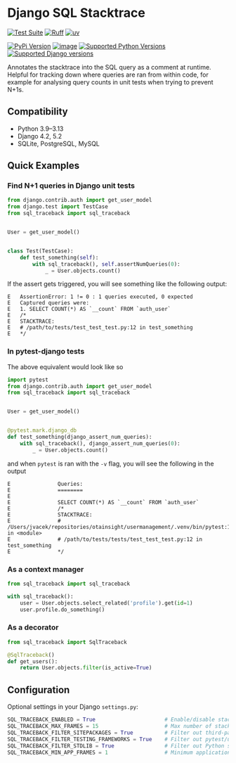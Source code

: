 # Django SQL Stacktrace

[![Test Suite](https://github.com/jvacek/django-traceback-in-sql/actions/workflows/test.yml/badge.svg)](https://github.com/jvacek/django-traceback-in-sql/actions/workflows/test.yml)
[![Ruff](https://img.shields.io/endpoint?url=https://raw.githubusercontent.com/astral-sh/ruff/main/assets/badge/v2.json)](https://github.com/astral-sh/ruff)
[![uv](https://img.shields.io/endpoint?url=https://raw.githubusercontent.com/astral-sh/uv/main/assets/badge/v0.json)](https://github.com/astral-sh/uv)

[![PyPi Version](https://img.shields.io/pypi/v/django-traceback-in-sql.svg)](https://pypi.python.org/pypi/django-traceback-in-sql)
[![image](https://img.shields.io/pypi/l/django-traceback-in-sql.svg)](https://github.com/astral-sh/django-traceback-in-sql/blob/main/LICENSE)
[![Supported Python Versions](https://img.shields.io/pypi/pyversions/django-traceback-in-sql.svg)](https://pypi.python.org/pypi/django-traceback-in-sql)
[![Supported Django versions](https://img.shields.io/pypi/frameworkversions/django/django-traceback-in-sql)](https://pypi.python.org/pypi/django-traceback-in-sql)

Annotates the stacktrace into the SQL query as a comment at runtime. Helpful for tracking down where queries are ran from within code, for example for analysing query counts in unit tests when trying to prevent N+1s.

## Compatibility

- Python 3.9–3.13
- Django 4.2, 5.2
- SQLite, PostgreSQL, MySQL

## Quick Examples

### Find N+1 queries in Django unit tests

```python
from django.contrib.auth import get_user_model
from django.test import TestCase
from sql_traceback import sql_traceback


User = get_user_model()


class Test(TestCase):
    def test_something(self):
        with sql_traceback(), self.assertNumQueries(0):
            _ = User.objects.count()
```

If the assert gets triggered, you will see something like the following output:

```text
E   AssertionError: 1 != 0 : 1 queries executed, 0 expected
E   Captured queries were:
E   1. SELECT COUNT(*) AS `__count` FROM `auth_user`
E   /*
E   STACKTRACE:
E   # /path/to/tests/test_test_test.py:12 in test_something
E   */
```

### In pytest-django tests

The above equivalent would look like so

```python
import pytest
from django.contrib.auth import get_user_model
from sql_traceback import sql_traceback


User = get_user_model()


@pytest.mark.django_db
def test_something(django_assert_num_queries):
    with sql_traceback(), django_assert_num_queries(0):
        _ = User.objects.count()
```

and when `pytest` is ran with the `-v` flag, you will see the following in the output

```text
E               Queries:
E               ========
E
E               SELECT COUNT(*) AS `__count` FROM `auth_user`
E               /*
E               STACKTRACE:
E               # /Users/jvacek/repositories/otainsight/usermanagement/.venv/bin/pytest:10 in <module>
E               # /path/to/tests/tests/test_test_test.py:12 in test_something
E               */
```

### As a context manager

```python
from sql_traceback import sql_traceback

with sql_traceback():
    user = User.objects.select_related('profile').get(id=1)
    user.profile.do_something()
```

### As a decorator

```python
from sql_traceback import SqlTraceback

@SqlTraceback()
def get_users():
    return User.objects.filter(is_active=True)
```

## Configuration

Optional settings in your Django `settings.py`:

```python
SQL_TRACEBACK_ENABLED = True                      # Enable/disable stacktracing (default: True)
SQL_TRACEBACK_MAX_FRAMES = 15                     # Max number of stack frames (default: 15)
SQL_TRACEBACK_FILTER_SITEPACKAGES = True          # Filter out third-party packages (e.g., **django**, requests, pluggy, etc.) (default: True)
SQL_TRACEBACK_FILTER_TESTING_FRAMEWORKS = True    # Filter out pytest/unittest frames (pytest + unittest) (default: True)
SQL_TRACEBACK_FILTER_STDLIB = True                # Filter out Python standard library frames (e.g., threading, contextlib, etc.) (default: True)
SQL_TRACEBACK_MIN_APP_FRAMES = 1                  # Minimum application frames required (default: 1)
```
